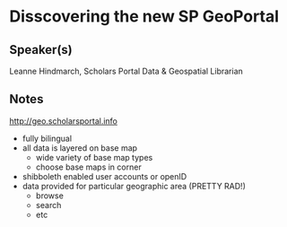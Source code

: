 Disscovering the new SP GeoPortal
===

Speaker(s)
---
Leanne Hindmarch, Scholars Portal Data & Geospatial Librarian

Notes
---

http://geo.scholarsportal.info

  - fully bilingual
  - all data is layered on base map
    - wide variety of base map types
    - choose base maps in corner
  - shibboleth enabled user accounts or openID
  - data provided for particular geographic area (PRETTY RAD!)
    - browse
    - search
    - etc

